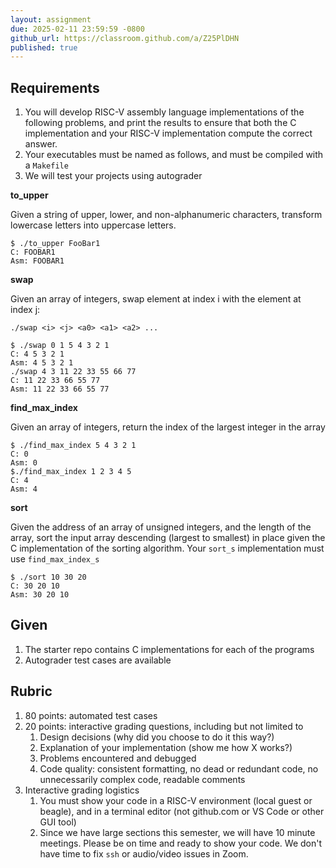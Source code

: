 ```yaml
---
layout: assignment
due: 2025-02-11 23:59:59 -0800
github_url: https://classroom.github.com/a/Z25PlDHN
published: true
---
```


## Requirements

1. You will develop RISC-V assembly language implementations of the following problems, and print the results to ensure that both the C implementation and your RISC-V implementation compute the correct answer.
1. Your executables must be named as follows, and must be compiled with a `Makefile`
1. We will test your projects using autograder

**to_upper**

Given a string of upper, lower, and non-alphanumeric characters, transform lowercase letters into uppercase letters.

    $ ./to_upper FooBar1
    C: FOOBAR1
    Asm: FOOBAR1

**swap**

Given an array of integers, swap element at index i with the element at index j:

    ./swap <i> <j> <a0> <a1> <a2> ...

    $ ./swap 0 1 5 4 3 2 1
    C: 4 5 3 2 1
    Asm: 4 5 3 2 1
    ./swap 4 3 11 22 33 55 66 77
    C: 11 22 33 66 55 77
    Asm: 11 22 33 66 55 77

**find_max_index**

Given an array of integers, return the index of the largest integer in the array

    $ ./find_max_index 5 4 3 2 1
    C: 0
    Asm: 0
    $./find_max_index 1 2 3 4 5
    C: 4
    Asm: 4

**sort**

Given the address of an array of unsigned integers, and the length of the array, sort the input array descending (largest to smallest) in place given the C implementation of the sorting algorithm. Your `sort_s` implementation must use `find_max_index_s`

    $ ./sort 10 30 20
    C: 30 20 10
    Asm: 30 20 10

## Given

1. The starter repo contains C implementations for each of the programs
1. Autograder test cases are available

## Rubric

1. 80 points: automated test cases
1. 20 points: interactive grading questions, including but not limited to
    1. Design decisions (why did you choose to do it this way?)
    1. Explanation of your implementation (show me how X works?)
    1. Problems encountered and debugged
    1. Code quality: consistent formatting, no dead or redundant code, no unnecessarily complex code, readable comments
1. Interactive grading logistics
    1. You must show your code in a RISC-V environment (local guest or beagle), and in a terminal editor (not github.com or VS Code or other GUI tool)
    1. Since we have large sections this semester, we will have 10 minute meetings. Please be on time
    and ready to show your code. We don't have time to fix `ssh` or audio/video issues in Zoom.
